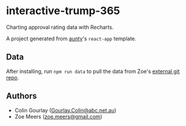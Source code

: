 # interactive-trump-365

Charting approval rating data with Recharts.

A project generated from [aunty](https://github.com/abcnews/aunty)'s `react-app` template.

## Data

After installing, run `npm run data` to pull the data from Zoe's [external git repo](https://github.com/zmeers/trump-365).

## Authors

* Colin Gourlay ([Gourlay.Colin@abc.net.au](mailto:Gourlay.Colin@abc.net.au))
* Zoe Meers ([zoe.meers@gmail.com](mailto:zoe.meers@gmail.com))
